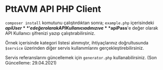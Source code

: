 # PttAVM API PHP Client

`composer install` komutunu çalıştırdıktan sonra; `example.php` içerisindeki **$apiUser**'e değer olarak API Kullanıcı adınızı ve **$apiPass**'e değer olarak API Kullanıcı şifrenizi yazıp çalıştırabilirsiniz.

Örnek içerisinde kategori listesi alınmıştır, ihtiyaçlarınız doğrultusunda `$service` üzerinden diğer servis kullanımlarını gerçekleştirebilirsiniz.

Servis referanslarını güncellemek için `generator.php` kullanabilirsiniz. (Son Güncelleme: 29.04.2021)
